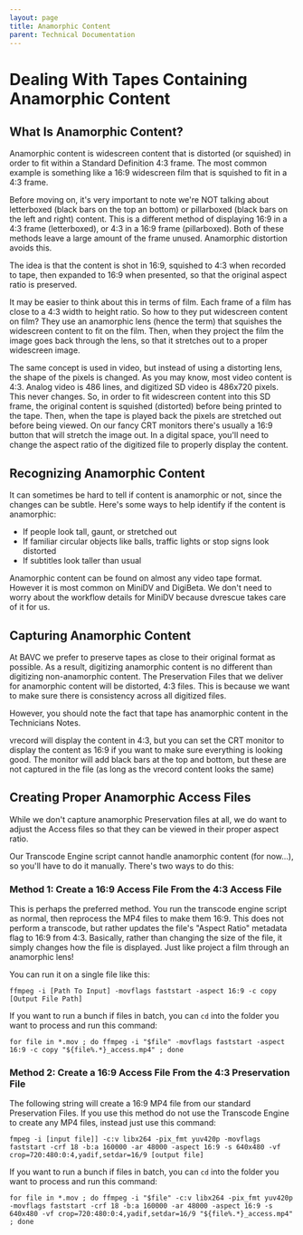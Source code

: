 ```yaml
---
layout: page
title: Anamorphic Content
parent: Technical Documentation
---
```

# Dealing With Tapes Containing Anamorphic Content

## What Is Anamorphic Content?

Anamorphic content is widescreen content that is distorted (or squished) in order to fit within a Standard Definition 4:3 frame. The most common example is something like a 16:9 widescreen film that is squished to fit in a 4:3 frame. 

Before moving on, it's very important to note we're NOT talking about letterboxed (black bars on the top an bottom) or pillarboxed (black bars on the left and right) content. This is a different method of displaying 16:9 in a 4:3 frame (letterboxed), or 4:3 in a 16:9 frame (pillarboxed). Both of these methods leave a large amount of the frame unused. Anamorphic distortion avoids this.

The idea is that the content is shot in 16:9, squished to 4:3 when recorded to tape, then expanded to 16:9 when presented, so that the original aspect ratio is preserved. 

It may be easier to think about this in terms of film. Each frame of a film has close to a 4:3 width to height ratio. So how to they put widescreen content on film? They use an anamorphic lens (hence the term) that squishes the widescreen content to fit on the film. Then, when they project the film the image goes back through the lens, so that it stretches out to a proper widescreen image. 

The same concept is used in video, but instead of using a distorting lens, the shape of the pixels is changed. As you may know, most video content is 4:3. Analog video is 486 lines, and digitized SD video is 486x720 pixels. This never changes. So, in order to fit widescreen content into this SD frame, the original content is squished (distorted) before being printed to the tape. Then, when the tape is played back the pixels are stretched out before being viewed. On our fancy CRT monitors there's usually a 16:9 button that will stretch the image out. In a digital space, you'll need to change the aspect ratio of the digitized file to properly display the content. 

## Recognizing Anamorphic Content

It can sometimes be hard to tell if content is anamorphic or not, since the changes can be subtle. Here's some ways to help identify if the content is anamorphic:
* If people look tall, gaunt, or stretched out
* If familiar circular objects like balls, traffic lights or stop signs look distorted
* If subtitles look taller than usual

Anamorphic content can be found on almost any video tape format. However it is most common on MiniDV and DigiBeta. We don't need to worry about the workflow details for MiniDV because dvrescue takes care of it for us. 

## Capturing Anamorphic Content

At BAVC we prefer to preserve tapes as close to their original format as possible. As a result, digitizing anamorphic content is no different than digitizing non-anamorphic content. The Preservation Files that we deliver for anamorphic content will be distorted, 4:3 files. This is because we want to make sure there is consistency across all digitized files. 

However, you should note the fact that tape has anamorphic content in the Technicians Notes.

vrecord will display the content in 4:3, but you can set the CRT monitor to display the content as 16:9 if you want to make sure everything is looking good. The monitor will add black bars at the top and bottom, but these are not captured in the file (as long as the vrecord content looks the same)

## Creating Proper Anamorphic Access Files

While we don't capture anamorphic Preservation files at all, we do want to adjust the Access files so that they can be viewed in their proper aspect ratio. 

Our Transcode Engine script cannot handle anamorphic content (for now...), so you'll have to do it manually. There's two ways to do this:

### Method 1: Create a 16:9 Access File From the 4:3 Access File

This is perhaps the preferred method. You run the transcode engine script as normal, then reprocess the MP4 files to make them 16:9. This does not perform a transcode, but rather updates the file's "Aspect Ratio" metadata flag to 16:9 from 4:3. Basically, rather than changing the size of the file, it simply changes how the file is displayed. Just like project a film through an anamorphic lens!

You can run it on a single file like this: 

```
ffmpeg -i [Path To Input] -movflags faststart -aspect 16:9 -c copy  [Output File Path]
```

If you want to run a bunch if files in batch, you can `cd` into the folder you want to process and run this command:

```
for file in *.mov ; do ffmpeg -i "$file" -movflags faststart -aspect 16:9 -c copy "${file%.*}_access.mp4" ; done
```

### Method 2: Create a 16:9 Access File From the 4:3 Preservation File

The following string will create a 16:9 MP4 file from our standard Preservation Files. If you use this method do not use the Transcode Engine to create any MP4 files, instead just use this command:

```
fmpeg -i [input file]] -c:v libx264 -pix_fmt yuv420p -movflags faststart -crf 18 -b:a 160000 -ar 48000 -aspect 16:9 -s 640x480 -vf crop=720:480:0:4,yadif,setdar=16/9 [output file]
```

If you want to run a bunch if files in batch, you can `cd` into the folder you want to process and run this command:

```
for file in *.mov ; do ffmpeg -i "$file" -c:v libx264 -pix_fmt yuv420p -movflags faststart -crf 18 -b:a 160000 -ar 48000 -aspect 16:9 -s 640x480 -vf crop=720:480:0:4,yadif,setdar=16/9 "${file%.*}_access.mp4" ; done
```

